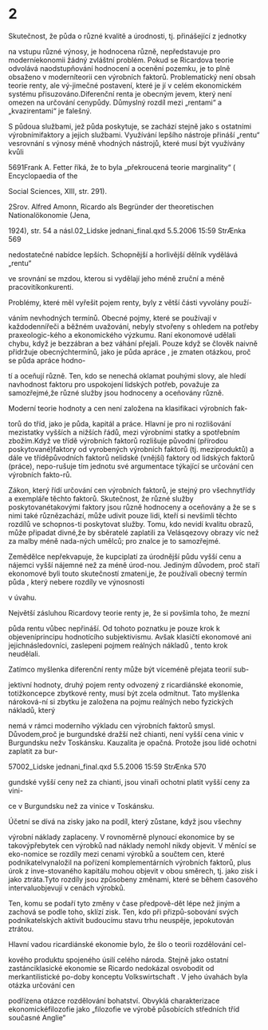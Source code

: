 # 2

Skutečnost, že půda o různé kvalitě a úrodnosti, tj. přinášející z jednotky

na vstupu různé výnosy, je hodnocena různě, nepředstavuje pro moderníekonomii žádný zvláštní problém. Pokud se Ricardova teorie odvolává naodstupňování hodnocení a ocenění pozemku, je to plně obsaženo v moderníteorii cen výrobních faktorů. Problematický není obsah teorie renty, ale vý-jimečné postavení, které je jí v celém ekonomickém systému přisuzováno.Diferenční renta je obecným jevem, který není omezen na určování cenypůdy. Důmyslný rozdíl mezi „rentami“ a „kvazirentami“ je falešný.

S půdoua službami, jež půda poskytuje, se zachází stejně jako s ostatními výrobnímifaktory a jejich službami. Využívání lepšího nástroje přináší „rentu“ vesrovnání s výnosy méně vhodných nástrojů, které musí být využívány kvůli

5691Frank A. Fetter říká, že to byla „překroucená teorie marginality“ ( Encyclopaedia of the

Social Sciences, XIII, str. 291).

2Srov. Alfred Amonn, Ricardo als Begründer der theoretischen Nationalökonomie (Jena,

1924), str. 54 a násl.02_Lidske jednani_final.qxd 5.5.2006 15:59 StrÆnka 569

nedostatečné nabídce lepších. Schopnější a horlivější dělník vydělává „rentu“

ve srovnání se mzdou, kterou si vydělají jeho méně zruční a méně pracovitíkonkurenti.

Problémy, které měl vyřešit pojem renty, byly z větší části vyvolány použí-

váním nevhodných termínů. Obecné pojmy, které se používají v každodennířeči a běžném uvažování, nebyly stvořeny s ohledem na potřeby praxeologic-kého a ekonomického výzkumu. Raní ekonomové udělali chybu, když je bezzábran a bez váhání přejali. Pouze když se člověk naivně přidržuje obecnýchtermínů, jako je půda apráce , je zmaten otázkou, proč se půda apráce hodno-

tí a oceňují různě. Ten, kdo se nenechá oklamat pouhými slovy, ale hledí navhodnost faktoru pro uspokojení lidských potřeb, považuje za samozřejmé,že různé služby jsou hodnoceny a oceňovány různě.

Moderní teorie hodnoty a cen není založena na klasifikaci výrobních fak-

torů do tříd, jako je půda, kapitál a práce. Hlavní je pro ni rozlišování mezistatky vyšších a nižších řádů, mezi výrobními statky a spotřebním zbožím.Když ve třídě výrobních faktorů rozlišuje původní (přírodou poskytované)faktory od vyrobených výrobních faktorů (tj. meziproduktů) a dále ve tříděpůvodních faktorů nelidské (vnější) faktory od lidských faktorů (práce), nepo-rušuje tím jednotu své argumentace týkající se určování cen výrobních fakto-rů.

Zákon, který řídí určování cen výrobních faktorů, je stejný pro všechnytřídy a exempláře těchto faktorů. Skutečnost, že různé služby poskytovanétakovými faktory jsou různě hodnoceny a oceňovány a že se s nimi také různězachází, může udivit pouze lidi, kteří si nevšimli těchto rozdílů ve schopnos-ti poskytovat služby. Tomu, kdo nevidí kvalitu obrazů, může připadat divné,že by sběratelé zaplatili za Velásqezovy obrazy víc než za malby méně nada-ných umělců; pro znalce je to samozřejmé.

Zemědělce nepřekvapuje, že kupciplatí za úrodnější půdu vyšší cenu a nájemci vyšší nájemné než za méně úrod-nou. Jediným důvodem, proč staří ekonomové byli touto skutečností zmateni,je, že používali obecný termín půda , který nebere rozdíly ve výnosnosti

v úvahu.

Největší zásluhou Ricardovy teorie renty je, že si povšimla toho, že mezní

půda rentu vůbec nepřináší. Od tohoto poznatku je pouze krok k objeveníprincipu hodnotícího subjektivismu. Avšak klasičtí ekonomové ani jejichnásledovníci, zaslepeni pojmem reálných nákladů , tento krok neudělali.

Zatímco myšlenka diferenční renty může být víceméně přejata teorií sub-

jektivní hodnoty, druhý pojem renty odvozený z ricardiánské ekonomie, totižkoncepce zbytkové renty, musí být zcela odmítnut. Tato myšlenka nároková-ní si zbytku je založena na pojmu reálných nebo fyzických nákladů, který

nemá v rámci moderního výkladu cen výrobních faktorů smysl. Důvodem,proč je burgundské dražší než chianti, není vyšší cena vinic v Burgundsku nežv Toskánsku. Kauzalita je opačná. Protože jsou lidé ochotni zaplatit za bur-

57002_Lidske jednani_final.qxd 5.5.2006 15:59 StrÆnka 570

gundské vyšší ceny než za chianti, jsou vinaři ochotni platit vyšší ceny za vini-

ce v Burgundsku než za vinice v Toskánsku.

Účetní se dívá na zisky jako na podíl, který zůstane, když jsou všechny

výrobní náklady zaplaceny. V rovnoměrně plynoucí ekonomice by se takovýpřebytek cen výrobků nad náklady nemohl nikdy objevit. V měnící se eko-nomice se rozdíly mezi cenami výrobků a součtem cen, které podnikatelvynaložil na pořízení komplementárních výrobních faktorů, plus úrok z inve-stovaného kapitálu mohou objevit v obou směrech, tj. jako zisk i jako ztráta.Tyto rozdíly jsou způsobeny změnami, které se během časového intervaluobjevují v cenách výrobků.

Ten, komu se podaří tyto změny v čase předpově-dět lépe než jiným a zachová se podle toho, sklízí zisk. Ten, kdo při přizpů-sobování svých podnikatelských aktivit budoucímu stavu trhu neuspěje, jepokutován ztrátou.

Hlavní vadou ricardiánské ekonomie bylo, že šlo o teorii rozdělování cel-

kového produktu spojeného úsilí celého národa. Stejně jako ostatní zastánciklasické ekonomie se Ricardo nedokázal osvobodit od merkantilistické po-doby konceptu Volkswirtschaft . V jeho úvahách byla otázka určování cen

podřízena otázce rozdělování bohatství. Obvyklá charakterizace ekonomickéfilozofie jako „filozofie ve výrobě působících středních tříd současné Anglie“

